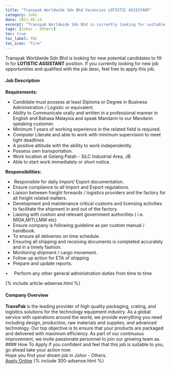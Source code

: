```yaml
---
title: "Transpak Worldwide Sdn Bhd Vacancies LOTISTIC ASSISTANT" 
category: Jobs 
date: 2021-05-14 
excerpt: "Transpak Worldwide Sdn Bhd is currently looking for suitable person to fill in the LOTISTIC ASSISTANT which based in Johor - Others" 
tags: [Johor - Others] 
toc: true 
toc_label: TOC 
toc_icon: "fire" 
--- 
```


<p>Transpak Worldwide Sdn Bhd is looking for new potential candidates to fill in for <b>LOTISTIC ASSISTANT</b> position. If you currently looking for new job opportunities and qualified with the job desc, feel free to apply this job.
</p><div><div><h4>Job Description</h4></div><div><div><span><div><p><strong>Requirements:</strong></p><ul><li><span>Candidate must possess at least&#160;Diploma or Degree in Business Administration / Logistic or equivalent.&#160;&#160;&#160;&#160;&#160;&#160;</span></li><li>Ability to Communicate orally and written in a professional manner in English and Bahasa Malaysia and speak Mandarin to our Mandarin speaking customer.</li><li>Minimum 1 years of working experience in the related field is required.</li><li>Computer Literate and able to work with minimum supervision to meet tight deadlines</li><li>A positive attitude with the ability to work independently.</li><li>Possess own transportation.</li><li>Work location at Gelang Patah - SiLC Industrial Area, JB</li><li>Able to start work immediately or short notice.</li></ul><p><strong>Responsibilities:</strong></p><ul><li><strong>&#160;</strong>Responsible for daily Import/ Export documentation.</li><li>Ensure compliance to all Import and Export regulations.</li><li>Liaison between freight forwards / logistics providers and the factory for all freight related matters.</li><li>Development and maintenance critical customs and licensing activities to facilitate the shipment in and out of the factory.</li><li>Liaising with custom and relevant government authorities ( i.e. MIDA,MITI,LMW etc)</li><li>Ensure company is following guideline as per custom manual / handbook.</li><li>To ensure all deliveries on time schedule.</li><li>Ensuring all shipping and receiving documents is completed accurately and in a timely fashion.</li><li>Monitoring shipment / cargo movement.</li><li>Follow up action for ETA of shipping</li><li>Prepare and update reports.</li></ul><p>&#8226;&#160;&#160;&#160;&#160;&#160;Perform any other general administration duties from time to time</p></div></span></div></div></div> 
{% include article-adsense.html %} 
<div><div><h4>Company Overview</h4></div><div><div><span><div><div>
<div><strong>TransPak </strong>is the leading provider of high quality packaging, crating, and logistics solutions for the technology equipment industry. As a global service with operations around the world, we provide everything you need including design, production, raw materials and supplies, and advanced technology. Our top objective is to ensure that your products are packaged and delivered with maximum efficiency. As part of our continuous improvement, we invite passionate personnel to join our growing team as.</div>
</div></div></span></div></div></div> 
#### How To Apply 
If you confident and feel that this job is suitable to you, go ahead take your action now. <br/> 
Hope you find your dream job in Johor - Others. <br/> 
<a href="https://www.jobstreet.com.my/en/job/lotistic-assistant-4566964?jobId=jobstreet-my-job-4566964&" class="btn btn--info" target="_blank" rel="nofollow noopenner">Apply Online</a> 
{% include 300-adsense.html %} 